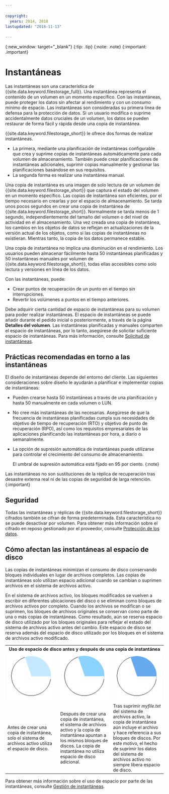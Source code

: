 ```yaml
---

copyright:
  years: 2014, 2018
lastupdated: "2018-11-13"

---
```

{:new_window: target="_blank"}
{:tip: .tip}
{:note: .note}
{:important: .important}

# Instantáneas

Las instantáneas son una característica de {{site.data.keyword.filestorage_full}}. Una instantánea representa el contenido de un volumen en un momento específico. Con las instantáneas, puede proteger los datos sin afectar al rendimiento y con un consumo mínimo de espacio. Las instantáneas son consideradas su primera línea de defensa para la protección de datos. Si un usuario modifica o suprime accidentalmente datos cruciales de un volumen, los datos se pueden restaurar de forma fácil y rápida desde una copia de instantánea.

{{site.data.keyword.filestorage_short}} le ofrece dos formas de realizar instantáneas.

* La primera, mediante una planificación de instantáneas configurable que crea y suprime copias de instantáneas automáticamente para cada volumen de almacenamiento. También puede crear planificaciones de instantáneas adicionales, suprimir copias manualmente y gestionar las planificaciones basándose en sus requisitos.
* La segunda forma es realizar una instantánea manual.

Una copia de instantánea es una imagen de solo lectura de un volumen de {{site.data.keyword.filestorage_short}} que captura el estado del volumen en un momento específico. Las copias de instantánea son eficientes, por el tiempo necesario en crearlas y por el espacio de almacenamiento. Se tarda unos pocos segundos en crear una copia de instantánea de {{site.data.keyword.filestorage_short}}. Normalmente se tarda menos de 1 segundo, independientemente del tamaño del volumen o del nivel de actividad en el almacenamiento. Una vez creada una copia de instantánea, los cambios en los objetos de datos se reflejan en actualizaciones de la versión actual de los objetos, como si las copias de instantáneas no existieran. Mientras tanto, la copia de los datos permanece estable.

Una copia de instantánea no implica una disminución en el rendimiento. Los usuarios pueden almacenar fácilmente hasta 50 instantáneas planificadas y 50 instantáneas manuales por volumen de {{site.data.keyword.filestorage_short}}, todas ellas accesibles como solo lectura y versiones en línea de los datos.

Con las instantáneas, puede:

- Crear puntos de recuperación de un punto en el tiempo sin interrupciones.
- Revertir los volúmenes a puntos en el tiempo anteriores.

Debe adquirir cierta cantidad de espacio de instantáneas para su volumen para poder realizar instantáneas. El espacio de instantáneas se puede añadir durante el pedido inicial o posteriormente, a través de la página **Detalles del volumen**. Las instantáneas planificadas y manuales comparten el espacio de instantáneas, por lo tanto, asegúrese de solicitar suficiente espacio de instantáneas.  Para más información, consulte [Solicitud de instantáneas](ordering-snapshots.html).

## Prácticas recomendadas en torno a las instantáneas

El diseño de instantáneas depende del entorno del cliente. Las siguientes consideraciones sobre diseño le ayudarán a planificar e implementar copias de instantáneas:
- Pueden crearse hasta 50 instantáneas a través de una planificación y hasta 50 manualmente en cada volumen o LUN.
- No cree más instantáneas de las necesarias. Asegúrese de que la frecuencia de instantáneas planificadas cumpla sus necesidades de objetivo de tiempo de recuperación (RTO) y objetivo de punto de recuperación (RPO), así como los requisitos empresariales de las aplicaciones planificando las instantáneas por hora, a diario o semanalmente.
- La opción de supresión automática de instantáneas puede utilizarse para controlar el crecimiento del consumo de almacenamiento.

  El umbral de supresión automática está fijado en 95 por ciento.
  {:note}

Las instantáneas no son sustituciones de la réplica de recuperación tras desastre externa real ni de las copias de seguridad de larga retención.
{:important}

## Seguridad

Todas las instantáneas y réplicas de {{site.data.keyword.filestorage_short}} cifrados también se cifran de forma predeterminada. Esta característica no se puede desactivar por volumen. Para obtener más información sobre el cifrado en reposo gestionado por el proveedor, consulte [Protección de los datos](block-file-storage-encryption-rest.html).

## Cómo afectan las instantáneas al espacio de disco

Las copias de instantáneas minimizan el consumo de disco conservando bloques individuales en lugar de archivos completos. Las copias de instantáneas solo utilizan espacio adicional cuando se cambian o suprimen archivos en el sistema de archivos activo.

En el sistema de archivos activo, los bloques modificados se vuelven a escribir en diferentes ubicaciones del disco o se eliminan como bloques de archivos activos por completo. Cuando los archivos se modifican o se suprimen, los bloques de archivos originales se conservan como parte de una o más copias de instantáneas. Como resultado, aún se reserva espacio de disco utilizado por los bloques originales para reflejar el estado del sistema de archivos activo antes del cambio. Este espacio de disco se reserva además del espacio de disco utilizado por los bloques en el sistema de archivos activo modificado.

<table>
    <colgroup>
      <col style="width: 33.3%;"/>
      <col style="width: 33.3%;"/>
      <col style="width: 33.3%;"/>
    </colgroup>
      <tr>
        <th colspan="3" style="border: 0.0px;text-align: center;">Uso de espacio de disco antes y después de una copia de instantánea</th>
     </tr>
     <tr>
        <td style="border: 0.0px;text-align: center;"><img src="/images/bfcircle1.png" alt="Antes de una copia de instantánea"></td>
        <td style="border: 0.0px;text-align: center;"><img src="/images/bfcircle3.png" alt="Después de una copia de instantánea"></td>
        <td style="border: 0.0px;text-align: center;"><img src="/images/bfcircle2.png" alt="Cambios después de una copia de instantánea"></td>
     </tr>
     <tr>
        <td style="border: 0.0px;">Antes de crear una copia de instantánea, solo el sistema de archivos activo utiliza el espacio de disco.</td>
        <td style="border: 0.0px;">Después de crear una copia de instantánea, el sistema de archivos activo y la copia de instantánea apuntan a los mismos bloques de discos. La copia de instantánea no utiliza espacio de disco adicional.</td>
        <td style="border: 0.0px;">Tras suprimir <i>myfile.txt</i> del sistema de archivos activo, la copia de instantánea aún incluye el archivo y hace referencia a sus bloques de discos. Por este motivo, el hecho de suprimir los datos del sistema de archivos activo no siempre libera espacio de disco.</td>
      </tr>
</table>

Para obtener más información sobre el uso de espacio por parte de las instantáneas, consulte [Gestión de instantáneas](working-with-snapshots.html).
